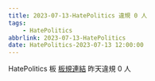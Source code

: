 ```yaml
---
title: 2023-07-13-HatePolitics 違規 0 人
tags:
    - HatePolitics
abbrlink: 2023-07-13-HatePolitics
date: HatePolitics-2023-07-13 12:00:00
---
```

HatePolitics 板 [板規連結](https://www.ptt.cc/bbs/HatePolitics/M.1617115262.A.D60.html)
昨天違規 0 人
